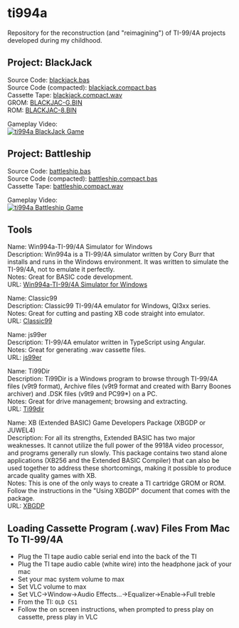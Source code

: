 # ti994a

Repository for the reconstruction (and "reimagining") of TI-99/4A projects developed during my childhood.

## Project: BlackJack

Source Code: [blackjack.bas](blackjack.bas)  
Source Code (compacted): [blackjack.compact.bas](blackjack.compact.bas)  
Cassette Tape: [blackjack.compact.wav](blackjack.compact.wav)  
GROM: [BLACKJAC-G.BIN](BLACKJACK/BLACKJAC-G.BIN)  
ROM: [BLACKJAC-8.BIN](BLACKJACK/BLACKJAC-8.BIN)  

Gameplay Video:  
[![ti994a BlackJack Game](https://img.youtube.com/vi/NXRHZJ8q77w/0.jpg)](https://www.youtube.com/watch?v=NXRHZJ8q77w)

## Project: Battleship

Source Code: [battleship.bas](battleship.bas)  
Source Code (compacted): [battleship.compact.bas](battleship.compact.bas)  
Cassette Tape: [battleship.compact.wav](battleship.compact.wav)  

Gameplay Video:  
[![ti994a Battleship Game](https://img.youtube.com/vi/pnJ6ugJYJeI/0.jpg)](https://www.youtube.com/watch?v=pnJ6ugJYJeI)


## Tools

Name: Win994a-TI-99/4A Simulator for Windows  
Description: Win994a is a TI-99/4A simulator written by Cory Burr that installs and runs in the Windows environment.  It was written to simulate  the TI-99/4A, not to emulate it perfectly.  
Notes: Great for BASIC code development.  
URL: [Win994a-TI-99/4A Simulator for Windows](https://www.99er.net/win994a.shtml)  

Name: Classic99  
Description: Classic99 TI-99/4A emulator for Windows, QI3xx series.  
Notes: Great for cutting and pasting XB code straight into emulator.  
URL: [Classic99](https://github.com/tursilion/classic99/tree/main/dist)  

Name: js99er  
Description: TI-99/4A emulator written in TypeScript using Angular.  
Notes: Great for generating .wav cassette files.  
URL: [js99er](https://github.com/Rasmus-M/js99er-angular)  

Name: Ti99Dir  
Description: Ti99Dir is a Windows program to browse through TI-99/4A files (v9t9 format), Archive files (v9t9 format and created with Barry Boones archiver) and .DSK files (v9t9 and PC99*) on a PC.  
Notes: Great for drive management; browsing and extracting.  
URL: [Ti99dir](https://www.99er.net/download2/index.php?act=view&id=219)  

Name: XB (Extended BASIC) Game Developers Package (XBGDP or JUWEL4)  
Description: For all its strengths, Extended BASIC has two major weaknesses. It cannot utilize the full power of the 9918A video processor, and programs generally run slowly. This package contains two stand alone applications (XB256 and the Extended BASIC Compiler) that can also be used together to address these shortcomings, making it possible to produce arcade quality games with XB.  
Notes: This is one of the only ways to create a TI cartridge GROM or ROM.  Follow the instructions in the "Using XBGDP" document that comes with the package.  
URL: [XBGDP](https://forums.atariage.com/topic/224905-xb-game-developers-package/)

## Loading Cassette Program (.wav) Files From Mac To TI-99/4A

* Plug the TI tape audio cable serial end into the back of the TI
* Plug the TI tape audio cable (white wire) into the headphone jack of your mac
* Set your mac system volume to max
* Set VLC volume to max
* Set VLC->Window->Audio Effects...->Equalizer->Enable->Full treble
* From the TI: ```OLD CS1```
* Follow the on screen instructions, when prompted to press play on cassette, press play in VLC
